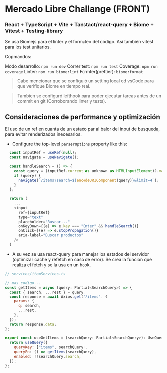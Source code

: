 # Mercado Libre Challange (FRONT)

### React + TypeScript + Vite + Tanstact/react-query + Biome + Vitest + Testing-library

Se usa Biomejs para el linter y el formateo del código.
Asi también vitest para los test unitarios.

Copmandos:

Modo desarrollo: `npm run dev`
Correr test: `npm run test`
Coverage: `npm run coverage`
Linter: `npm run biome:lint`
Formter(prettier): `biome:format` 

>Cabe mencionar que se configuró un setting local cd vsCode para que verifique Biome en tiempo real.

> Tambien se configuró lefthook para poder ejecutar tareas antes de un commit en git (Corroborando linter y tests).

## Consideraciones de performance y optimización

El uso de un ref en cuanta de un estado par al balor del input de busqueda, para evitar renderizados inecesarios.

- Configure the top-level `parserOptions` property like this:

```js
  const inputRef = useRef(null);
  const navigate = useNavigate();

  const handleSearch = () => {
    const query = (inputRef.current as unknown as HTMLInputElement)?.value.trim();
    if (query) {
      navigate(`/items?search=${encodeURIComponent(query)}&limit=4`);
    }
  };

  return (
    ...
    <input
      ref={inputRef}
      type="text"
      placeholder="Buscar..."
      onKeyDown={(e) => e.key === "Enter" && handleSearch()}
      onClick={(e) => e.stopPropagation()}
      aria-label="Buscar productos"
    />
  )
```

- A su vez se usa react-query para manejar los estados del servidor (optimizar cache y refetch en caso de error). Se crea la funcion que realiza el fetch y se la usa en un hook.

```js
// services/itemServices.ts

// mas codigo...
const getItems = async (query: Partial<SearchQuery>) => {
  const { search, ...rest } = query;
  const response = await Axios.get("/items", {
    params: {
      q: search,
      ...rest,
    },
  });
  return response.data;
};

export const useGetItems = (searchQuery: Partial<SearchQuery>): UseQueryResult<DataResponse> => {
  return useQuery({
    queryKey: ["items", searchQuery],
    queryFn: () => getItems(searchQuery),
    enabled: !!searchQuery.search,
  });
};
```
